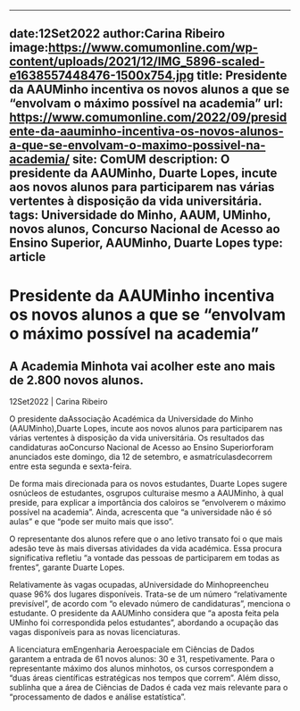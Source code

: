 
---
date:12Set2022
author:Carina Ribeiro
image:https://www.comumonline.com/wp-content/uploads/2021/12/IMG_5896-scaled-e1638557448476-1500x754.jpg
title: Presidente da AAUMinho incentiva os novos alunos a que se “envolvam o máximo possível na academia”
url: https://www.comumonline.com/2022/09/presidente-da-aauminho-incentiva-os-novos-alunos-a-que-se-envolvam-o-maximo-possivel-na-academia/
site: ComUM
description: O presidente da AAUMinho, Duarte Lopes, incute aos novos alunos para participarem nas várias vertentes à disposição da vida universitária.
tags: Universidade do Minho, AAUM, UMinho, novos alunos, Concurso Nacional de Acesso ao Ensino Superior, AAUMinho, Duarte Lopes
type: article
---


# Presidente da AAUMinho incentiva os novos alunos a que se “envolvam o máximo possível na academia”

## A Academia Minhota vai acolher este ano mais de 2.800 novos alunos.

12Set2022 | Carina Ribeiro

O presidente daAssociação Académica da Universidade do Minho (AAUMinho),Duarte Lopes, incute aos novos alunos para participarem nas várias vertentes à disposição da vida universitária. Os resultados das candidaturas aoConcurso Nacional de Acesso ao Ensino Superiorforam anunciados este domingo, dia 12 de setembro, e asmatrículasdecorrem entre esta segunda e sexta-feira.

De forma mais direcionada para os novos estudantes, Duarte Lopes sugere osnúcleos de estudantes, osgrupos culturaise mesmo a AAUMinho, à qual preside, para explicar a importância dos caloiros se “envolverem o máximo possível na academia”. Ainda, acrescenta que “a universidade não é só aulas” e que “pode ser muito mais que isso”.

O representante dos alunos refere que o ano letivo transato foi o que mais adesão teve às mais diversas atividades da vida académica. Essa procura significativa refletiu “a vontade das pessoas de participarem em todas as frentes”, garante Duarte Lopes.

Relativamente às vagas ocupadas, aUniversidade do Minhopreencheu quase 96% dos lugares disponíveis. Trata-se de um número “relativamente previsível”, de acordo com “o elevado número de candidaturas”, menciona o estudante. O presidente da AAUMinho considera que “a aposta feita pela UMinho foi correspondida pelos estudantes”, abordando a ocupação das vagas disponíveis para as novas licenciaturas.

A licenciatura emEngenharia Aeroespaciale em Ciências de Dados garantem a entrada de 61 novos alunos: 30 e 31, respetivamente. Para o representante máximo dos alunos minhotos, os cursos correspondem a “duas áreas científicas estratégicas nos tempos que correm”. Além disso, sublinha que a área de Ciências de Dados é cada vez mais relevante para o “processamento de dados e análise estatística”.


